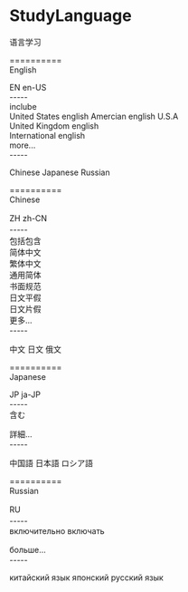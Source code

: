 # StudyLanguage
语言学习

==========                                     </br>
English

EN  en-US                                      </br>
-----                                          </br>
inclube                                        </br>
United States english Amercian english  U.S.A  </br>
United Kingdom english                         </br>
International english                          </br>
more...                                        </br>
-----                                          </br>

Chinese  Japanese  Russian                      


==========                                     </br>
Chinese                                        </br>  

ZH  zh-CN　　　　　　　　　　　　　　　　　　　　 </br>
-----　　　     　　　　　　　　　　　　　　　　　</br>
包括包含　　　　　　　　　　　　　　　　　　　　　 </br>
简体中文　　　　　　　　　　　　　　　　　　　　　 </br>
繁体中文　　　　　　　　　　　　　　　　　　　　　 </br>
通用简体　　　　　　　　　　　　　　　　　　　　　 </br>
书面规范　　　　　　　　　　　　　　　　　　　　　 </br>
日文平假　　　　　　　　　　　　　　　　　　　　　 </br>
日文片假　　　　　　　　　　　　　　　　　　　　　 </br>
更多...                                        </br>
-----                                          </br>

中文  日文  俄文




==========                                     </br>
Japanese                                       </br>

JP  ja-JP                                      </br>
-----                                          </br>
含む

詳細...　　　　　　　　　　　　　　　　　　　　　　</br>
-----                                          </br>

中国語  日本語  ロシア語





==========                                     </br>
Russian                                        </br>

RU　　　　　　　　　　　　　　　　　　　　　　　　　</br>
-----     　　　　　　　　　　　　　　　　　　　　</br>
включительно
включать


больше...           　　　　      　　    　　　</br>
-----                                         </br>

китайский язык  японский  русский язык

